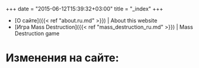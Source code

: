 +++
date = "2015-06-12T15:39:32+03:00"
title = "_index"
+++

* [О сайте]({{< ref "about.ru.md" >}}) | About this website
* [Игра Mass Destruction]({{< ref "mass_destruction_ru.md" >}}) | Mass Destruction game

# Изменения на сайте:
